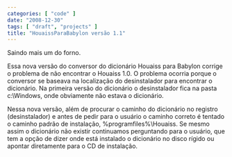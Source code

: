 ```yaml
---
categories: [ "code" ]
date: "2008-12-30"
tags: [ "draft", "projects" ]
title: "HouaissParaBabylon versão 1.1"
---
```

Saindo mais um do forno.

Essa nova versão do conversor do dicionário Houaiss para Babylon corrige
o problema de não encontrar o Houaiss 1.0. O problema ocorria porque
o conversor se baseava na localização do desinstalador para encontrar
o dicionário. Na primeira versão do dicionário o desinstalador fica
na pasta c:\Windows, onde obviamente não estava o dicionário.

Nessa nova versão, além de procurar o caminho do dicionário no registro
(desinstalador) e antes de pedir para o usuário o caminho correto é
tentado o caminho padrão de instalação, %programfiles%\Houaiss. Se
mesmo assim o dicionário não existir continuamos perguntando para o
usuário, que tem a opção de dizer onde está instalado o dicionário
no disco rígido ou apontar diretamente para o CD de instalação.
